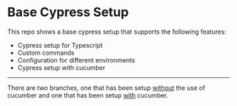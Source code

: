 # Base Cypress Setup

This repo shows a base cypress setup that supports the following features:

* Cypress setup for Typescript
* Custom commands
* Configuration for different environments
* Cypress setup with cucumber

---

There are two branches, one that has been setup [without](https://github.com/Full-Stack-HQ/base-cypress-setup/tree/no-cucumber) the use of cucumber and one that has been setup [with](https://github.com/Full-Stack-HQ/base-cypress-setup/tree/cucumber) cucumber.